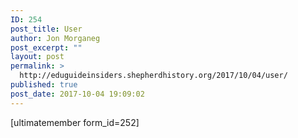 ```yaml
---
ID: 254
post_title: User
author: Jon Morganeg
post_excerpt: ""
layout: post
permalink: >
  http://eduguideinsiders.shepherdhistory.org/2017/10/04/user/
published: true
post_date: 2017-10-04 19:09:02
---
```

[ultimatemember form_id=252]